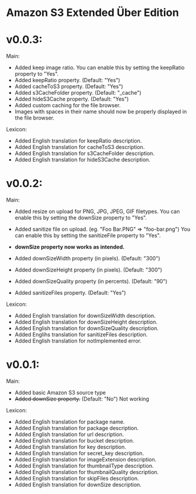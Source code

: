 Amazon S3 Extended Über Edition
==========
v0.0.3:
==========
Main:
- Added keep image ratio.
  You can enable this by setting the keepRatio property to "Yes".
- Added keepRatio property. (Default: "Yes")
- Added cacheToS3 property.  (Default: "Yes")
- Added s3CacheFolder property. (Default: "_cache")
- Added hideS3Cache property. (Default: "Yes")
- Added custom caching for the file browser.
- Images with spaces in their name should now be properly displayed in the file browser.

Lexicon:
- Added English translation for keepRatio description.
- Added English translation for cacheToS3 description.
- Added English translation for s3CacheFolder description.
- Added English translation for hideS3Cache description.


v0.0.2:
==========
Main:
- Added resize on upload for PNG, JPG, JPEG, GIF filetypes.
  You can enable this by setting the downSize property to "Yes".

- Added sanitize file on upload. (eg. "Foo Bar.PNG" => "foo-bar.png")
  You can enable this by setting the sanitizeFile property to "Yes".

- **downSize property now works as intended.**

- Added downSizeWidth property (in pixels). (Default: "300")
- Added downSizeHeight property (in pixels). (Default: "300")
- Added downSizeQuality property (in percents). (Default: "90")
- Added sanitizeFiles property. (Default: "Yes")

Lexicon:
- Added English translation for downSizeWidth description.
- Added English translation for downSizeHeight description.
- Added English translation for downSizeQuality description.
- Added Englihs translation for sanitizeFiles description.
- Added English translation for notImplemented error.


v0.0.1:
==========
Main:
- Added basic Amazon S3 source type
- ~~Added downSize property.~~ (Default: "No") Not working

Lexicon:
- Added English translation for package name.
- Added English translation for package description.
- Added English translation for url description.
- Added English translation for bucket description.
- Added English translation for key description.
- Added English translation for secret_key description.
- Added English translation for imageExtension description.
- Added English translation for thumbnailType description.
- Added English translation for thumbnailQuality description.
- Added English translation for skipFiles description.
- Added English translation for downSize description.
